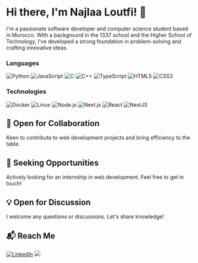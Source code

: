 # Hi there, I'm Najlaa Loutfi! 👋

I'm a passionate software developer and computer science student based in Morocco. With a background in the 1337 school and the Higher School of Technology, I've developed a strong foundation in problem-solving and crafting innovative ideas.

### Languages

![Python](https://img.shields.io/badge/-Python-000?&logo=Python)
![JavaScript](https://img.shields.io/badge/-JavaScript-000?&logo=JavaScript)
![C](https://img.shields.io/badge/-C-000?&logo=C)
![C++](https://img.shields.io/badge/-C++-000?&logo=c%2b%2b&logoColor=00599C)
![TypeScript](https://img.shields.io/badge/-TypeScript-000?&logo=TypeScript)
![HTML5](https://img.shields.io/badge/HTML5-%23000000?&logo=html5)
![CSS3](https://img.shields.io/badge/CSS3-%23000000?&logo=css3)

### Technologies
![Docker](https://img.shields.io/badge/-Docker-000?style=for-the-badge&logo=Docker)
![Linux](https://img.shields.io/badge/-Linux-000?style=for-the-badge&logo=Linux)
![Node.js](https://img.shields.io/badge/-Node.js-000?style=for-the-badge&logo=node.js)
![Next.js](https://img.shields.io/badge/Next.js-%23000000?style=for-the-badge&logo=nextdotjs)
![React](https://img.shields.io/badge/React-%23000000?style=for-the-badge&logo=react)
![NestJS](https://img.shields.io/badge/Nestjs-%23000000?style=for-the-badge&logo=nestjs)






## 🤝 Open for Collaboration

Keen to contribute to web development projects and bring efficiency to the table.

## 🎯 Seeking Opportunities

Actively looking for an internship in web development. Feel free to get in touch!

## 💡 Open for Discussion

I welcome any questions or discussions. Let's share knowledge!

## 📬 Reach Me

<p>
  <a href="https://www.linkedin.com/in/sleepynajlio/"><img src="https://img.shields.io/badge/LinkedIn-0A66C2?style=for-the-badge&logo=linkedin&logoColor=black" alt="LinkedIn" /></a>
  <a href="mailto:contact@najlio.info"><img src="https://img.shields.io/badge/Gmail-D14836?style=for-the-badge&logo=gmail&logoColor=black" /> </a>
</p>

